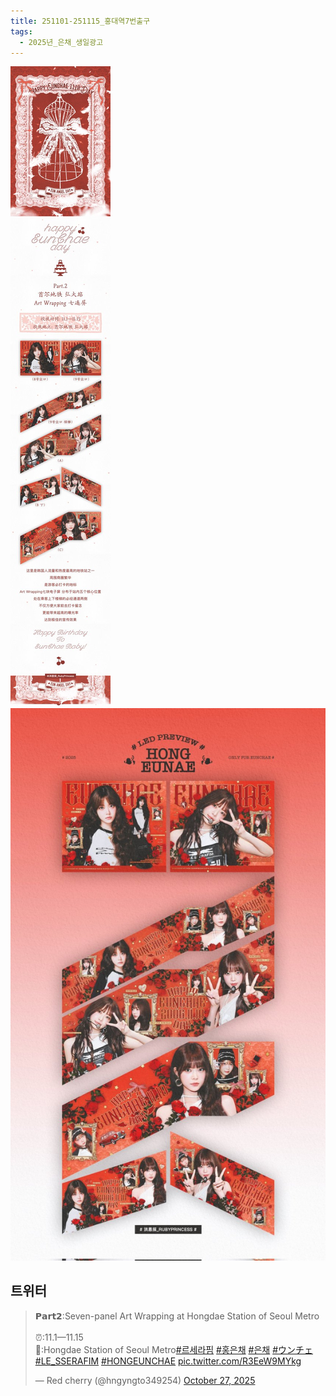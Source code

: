 ```yaml
---
title: 251101-251115_홍대역7번출구
tags:
  - 2025년_은채_생일광고
---
```

<img src="assets/IMG_7925.jpeg">
<img src="assets/IMG_7926.jpeg">


## 트위터

<blockquote class="twitter-tweet"><p lang="en" dir="ltr">𝗣𝗮𝗿𝘁𝟮:Seven-panel Art Wrapping at Hongdae Station of Seoul Metro<br><br>⏰️:11.1—11.15<br>📍:Hongdae Station of Seoul Metro<a href="https://twitter.com/hashtag/%EB%A5%B4%EC%84%B8%EB%9D%BC%ED%95%8C?src=hash&amp;ref_src=twsrc%5Etfw">#르세라핌</a> <a href="https://twitter.com/hashtag/%ED%99%8D%EC%9D%80%EC%B1%84?src=hash&amp;ref_src=twsrc%5Etfw">#홍은채</a> <a href="https://twitter.com/hashtag/%EC%9D%80%EC%B1%84?src=hash&amp;ref_src=twsrc%5Etfw">#은채</a> <a href="https://twitter.com/hashtag/%E3%82%A6%E3%83%B3%E3%83%81%E3%82%A7?src=hash&amp;ref_src=twsrc%5Etfw">#ウンチェ</a><a href="https://twitter.com/hashtag/LE_SSERAFIM?src=hash&amp;ref_src=twsrc%5Etfw">#LE_SSERAFIM</a> <a href="https://twitter.com/hashtag/HONGEUNCHAE?src=hash&amp;ref_src=twsrc%5Etfw">#HONGEUNCHAE</a> <a href="https://t.co/R3EeW9MYkg">pic.twitter.com/R3EeW9MYkg</a></p>&mdash; Red cherry (@hngyngto349254) <a href="https://twitter.com/hngyngto349254/status/1982700289510789126?ref_src=twsrc%5Etfw">October 27, 2025</a></blockquote> <script async src="https://platform.twitter.com/widgets.js" charset="utf-8"></script>